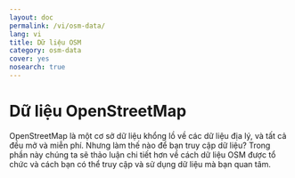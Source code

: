 ```yaml
---
layout: doc
permalink: /vi/osm-data/
lang: vi
title: Dữ liệu OSM
category: osm-data
cover: yes
nosearch: true
---
```


Dữ liệu OpenStreetMap
==================

OpenStreetMap là một cơ sở dữ liệu khổng lồ về các dữ liệu địa lý, và tất cả đều mở và miễn phí. Nhưng làm thế nào để bạn truy cập dữ liệu? Trong phần này chúng ta sẽ thảo luận chi tiết hơn về cách dữ liệu OSM được tổ chức và cách bạn có thể truy cập và sử dụng dữ liệu mà bạn quan tâm.  

<!--
Chúng ta sẽ nghiên cứu các vấn đề:

-	Dữ liệu OSM: Tổng quan
-	Định dạng dữ liệu địa lý và file .osm
-	Nhận dữ liệu
-	Dữ liệu OSM Data và cơ sở dữ liệu
-	Thao tác trên các file OSM với Osmosis
-	OverPass API

-->